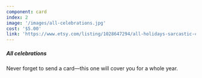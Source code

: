 ```yaml
---
component: card
index: 2
image: '/images/all-celebrations.jpg'
cost: '$5.00'
link: 'https://www.etsy.com/listing/1028647294/all-holidays-sarcastic-card-happy?ref=shop_home_active_2&frs=1'
---
```

##### All celebrations
Never forget to send a card—this one will cover you for a whole year.